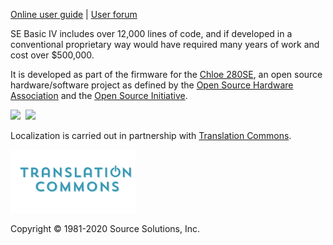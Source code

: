 [Online user guide](https://github.com/cheveron/sebasic4/wiki) | [User forum](https://sourcesolutions.itch.io/sebasic4/community)

SE Basic IV includes over 12,000 lines of code, and if developed in a conventional proprietary way would have required many years of work and cost over $500,000.

It is developed as part of the firmware for the [Chloe 280SE](https://www.patreon.com/chloe280se), an open source hardware/software project as defined by the [Open Source Hardware Association](https://www.oshwa.org/) and the [Open Source Initiative](https://opensource.org/).

<img src="images/oshw-logo-800-px.png" style="width:112px"/>&nbsp;&nbsp;<img src="images/osi_standard_logo_0.png" style="width:100px"/>

Localization is carried out in partnership with [Translation Commons](https://translationcommons.org/).

<img src="images/TC-logo.png" style="width:200px"/>

Copyright © 1981-2020 Source Solutions, Inc.
